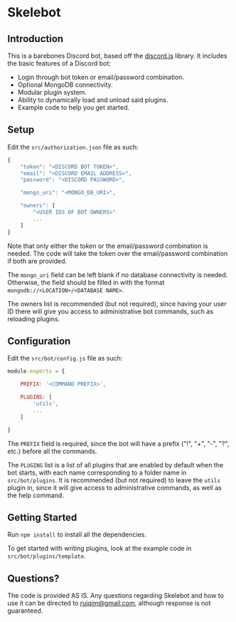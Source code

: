 # Skelebot

## Introduction
This is a barebones Discord bot, based off the [discord.js](https://github.com/hydrabolt/discord.js/) library. It includes the basic features of a Discord bot:
* Login through bot token or email/password combination.
* Optional MongoDB connectivity.
* Modular plugin system.
* Ability to dynamically load and unload said plugins.
* Example code to help you get started.

## Setup
Edit the `src/authorization.json` file as such:
```javascript
{
    "token": "<DISCORD BOT TOKEN>",
    "email": "<DISCORD EMAIL ADDRESS>",
    "password": "<DISCORD PASSWORD>",

    "mongo_uri": "<MONGO_DB_URI>",

    "owners": [
        "<USER IDS OF BOT OWNERS>"
        ...
    ]
}
```
Note that only either the token or the email/password combination is needed. The code will take the token over the email/password combination if both are provided.

The `mongo_uri` field can be left blank if no database connectivity is needed. Otherwise, the field should be filled in with the format `mongodb://<LOCATION>/<DATABASE NAME>`.

The owners list is recommended (but not required), since having your user ID there will give you access to administrative bot commands, such as reloading plugins.

## Configuration
Edit the `src/bot/config.js` file as such:
```javascript
module.exports = {

    PREFIX: '<COMMAND PREFIX>',

    PLUGINS: [
        'utils',
        ...
    ]

}
```

The `PREFIX` field is required, since the bot will have a prefix ("!", "+", "-", "?", etc.) before all the commands.

The `PLUGINS` list is a list of all plugins that are enabled by default when the bot starts, with each name corresponding to a folder name in `src/bot/plugins`. It is recommended (but not required) to leave the `utils` plugin in, since it will give access to administrative commands, as well as the help command.

## Getting Started
Run `npm install` to install all the dependencies.

To get started with writing plugins, look at the example code in `src/bot/plugins/template`.

## Questions?
The code is provided AS IS. Any questions regarding Skelebot and how to use it can be directed to ruiqim@gmail.com, although response is not guaranteed.
